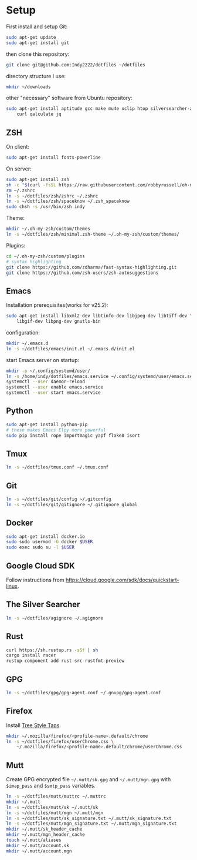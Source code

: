 Setup
=====

First install and setup Git:

```bash
sudo apt-get update
sudo apt-get install git
```

then clone this repository:

```bash
git clone git@github.com:Indy2222/dotfiles ~/dotfiles
```

directory structure I use:

```bash
mkdir ~/downloads
```

other "necessary" software from Ubuntu repository:

```bash
sudo apt-get install aptitude gcc make mu4e xclip htop silversearcher-ag \
    curl qalculate jq
```

ZSH
---

On client:

```bash
sudo apt-get install fonts-powerline
```

On server:

```bash
sudo apt-get install zsh
sh -c "$(curl -fsSL https://raw.githubusercontent.com/robbyrussell/oh-my-zsh/master/tools/install.sh)"
rm ~/.zshrc
ln -s ~/dotfiles/zsh/zshrc ~/.zshrc
ln -s ~/dotfiles/zsh/spaceknow ~/.zsh_spaceknow
sudo chsh -s /usr/bin/zsh indy
```

Theme:

```bash
mkdir ~/.oh-my-zsh/custom/themes
ln -s ~/dotfiles/zsh/minimal.zsh-theme ~/.oh-my-zsh/custom/themes/
```

Plugins:

```bash
cd ~/.oh-my-zsh/custom/plugins
# syntax highlighting
git clone https://github.com/zdharma/fast-syntax-highlighting.git
git clone https://github.com/zsh-users/zsh-autosuggestions
```

Emacs
-----

Installation prerequisites(works for v25.2):

```bash
sudo apt-get install libxml2-dev libtinfo-dev libjpeg-dev libtiff-dev \
    libgif-dev libpng-dev gnutls-bin
```

configuration:

```bash
mkdir ~/.emacs.d
ln -s ~/dotfiles/emacs/init.el ~/.emacs.d/init.el
```

start Emacs server on startup:

```bash
mkdir -p ~/.config/systemd/user/
ln -s /home/indy/dotfiles/emacs.service ~/.config/systemd/user/emacs.service
systemctl --user daemon-reload
systemctl --user enable emacs.service
systemctl --user start emacs.service
```

Python
------

```bash
sudo apt-get install python-pip
# these makes Emacs Elpy more powerful
sudo pip install rope importmagic yapf flake8 isort
```

Tmux
----

```bash
ln -s ~/dotfiles/tmux.conf ~/.tmux.conf
```

Git
---

```bash
ln -s ~/dotfiles/git/config ~/.gitconfig
ln -s ~/dotfiles/git/gitignore ~/.gitignore_global
```

Docker
------

```bash
sudo apt-get install docker.io
sudo sudo usermod -G docker $USER
sudo exec sudo su -l $USER
```

Google Cloud SDK
----------------

Follow instructions from https://cloud.google.com/sdk/docs/quickstart-linux.

The Silver Searcher
-------------------

```bash
ln -s ~/dotfiles/agignore ~/.agignore
```

Rust
----

```bash
curl https://sh.rustup.rs -sSf | sh
cargo install racer
rustup component add rust-src rustfmt-preview
```

GPG
---

```bash
ln -s ~/dotfiles/gpg/gpg-agent.conf ~/.gnupg/gpg-agent.conf
```

Firefox
--------

Install [Tree Style Taps](https://addons.mozilla.org/en-US/firefox/addon/tree-style-tab/).


```bash
mkdir ~/.mozilla/firefox/<profile-name>.default/chrome
ln -s ~/dotfiles/firefox/userChrome.css \
    ~/.mozilla/firefox/<profile-name>.default/chrome/userChrome.css
```

Mutt
----

Create GPG encrypted file `~/.mutt/sk.gpg` and `~/.mutt/mgn.gpg` with
`$imap_pass` and `$smtp_pass` variables.

```bash
ln -s ~/dotfiles/mutt/muttrc ~/.muttrc
mkdir ~/.mutt
ln -s ~/dotfiles/mutt/sk ~/.mutt/sk
ln -s ~/dotfiles/mutt/mgn ~/.mutt/mgn
ln -s ~/dotfiles/mutt/sk_signature.txt ~/.mutt/sk_signature.txt
ln -s ~/dotfiles/mutt/mgn_signature.txt ~/.mutt/mgn_signature.txt
mkdir ~/.mutt/sk_header_cache
mkdir ~/.mutt/mgn_header_cache
touch ~/.mutt/aliases
mkdir ~/.mutt/account.sk
mkdir ~/.mutt/account.mgn
```
